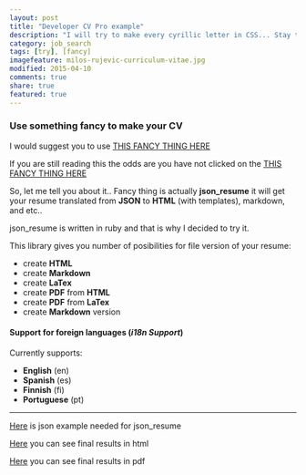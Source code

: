 ```yaml
---
layout: post
title: "Developer CV Pro example"
description: "I will try to make every cyrillic letter in CSS... Stay tuned..."
category: job_search 
tags: [try], [fancy] 
imagefeature: milos-rujevic-curriculum-vitae.jpg
modified: 2015-04-10
comments: true
share: true
featured: true
---
```


### Use something fancy to make your CV

I would suggest you to use [THIS FANCY THING HERE](https://github.com/prat0318/json_resume)

If you are still reading this the odds are you have not clicked on the [THIS FANCY THING HERE](https://github.com/prat0318/json_resume)
                                                   
So, let me tell you about it.. Fancy thing is actually **json_resume** it will get your resume translated from **JSON** to **HTML** (with templates), markdown, and etc.. 

json_resume is written in ruby and that is why I decided to try it.
                                                   
This library gives you number of posibilities for file version of your resume:

 - create **HTML** 
 - create **Markdown**
 - create **LaTex**
 - create **PDF** from **HTML**
 - create **PDF** from **LaTex** 
 - create **Markdown** version

#### Support for foreign languages (***i18n Support***)

Currently supports:

 - **English** (en) 
 - **Spanish** (es) 
 - **Finnish** (fi) 
 - **Portuguese** (pt)


----------


[Here](http://www.itmilos.com/job-search/itmilos_cv.json)  is json example needed for json_resume

[Here](http://www.itmilos.com/job-search/resume/page.html)  you can see final results in html 

[Here](http://www.itmilos.com/job-search/resume.pdf) you can see final results in pdf 


